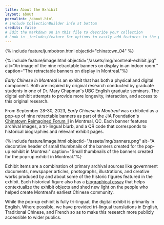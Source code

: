 ```yaml
---
title: About the Exhibit
layout: about
permalink: /about.html
# include CollectionBuilder info at bottom
credits: false
# Edit the markdown on in this file to describe your collection
# Look in _includes/feature for options to easily add features to the page
---
```


{% include feature/jumbotron.html objectid="chinatown_04" %}

{% include feature/image.html objectid="/assets/img/montreal-exhibit.jpg" alt="An image of the nine retractable banners on display in an indoor room." caption="The retractable banners on display in Montreal."%}

*Early Chinese in Montreal* is an exhibit that has both a physical and digital component. Both are inspired by original research conducted by graduate students in one of Dr. Mary Chapman's UBC English graduate seminars. The digital exhibit attempts to provide more longevity, interaction, and access to this original research. 

From September 28-30, 2023, *Early Chinese in Montreal* was exhibited as a pop-up of nine retractable banners as part of the JIA Foundation's [Chinatown Reimagined Forum II](https://jiafoundationmtl.org/chinatownreimagined/) in Montreal, QC. Each banner features archival images, a tri-lingual blurb, and a QR code that corresponds to historical biographies and relevant exhibit pages. 

{% include feature/image.html objectid="/assets/img/banners.png" alt="A decorative header of small thumbnails of the banners created for the pop-up exhibit in Montreal" caption="Small thumbnails of the banners created for the pop-up exhibit in Montreal."%}

Exhibit items are a combination of primary archival sources like government documents, newspaper articles, photographs, illustrations, and creative works produced by and about some of the historic figures featured in the exhibit. Each historical figure also has a [biographical essay](/chinesemontreal/historicalbios.html) that helps contextualize the exhibit objects and shed new light on the people who helped create Montreal's earliest Chinese community.

While the pop-up exhibit is fully tri-lingual, the digital exhibit is primarily in English. Where possible, we have provided tri-lingual translations in English, Traditional Chinese, and French so as to make this research more publicly accessible to wider publics. 